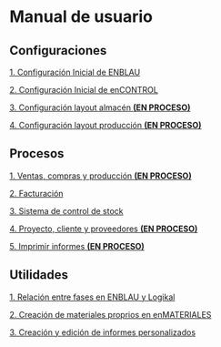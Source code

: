 # Manual de usuario

## Configuraciones

[1. Configuración Inicial de ENBLAU](CO_Configuracion_Inicial_ENBLAU.md)

[2. Configuración Inicial de enCONTROL](CO_Configuracion_Inicial_enCONTROL.md)

[3. Configuración layout almacén **(EN PROCESO)**](EN_PROCESO.md)<!--(CO_Configuracion_Layout_Almacen.md)--> 

[4. Configuración layout producción **(EN PROCESO)**](EN_PROCESO.md)<!--(CO_Configuracion_Layout_Produccion.md)--> 

## Procesos

[1. Ventas, compras y producción **(EN PROCESO)**](EN_PROCESO.md)<!--(Presupuesto_Compras.md)-->

[2. Facturación](PR_Facturas.md)

[3. Sistema de control de stock](PR_Manual_Stock_Control.md)

[4. Proyecto, cliente y proveedores **(EN PROCESO)**](EN_PROCESO.md)<!--(PR_Proyecto_cliente.md)-->

[5. Imprimir informes **(EN PROCESO)**](EN_PROCESO.md)<!--(PR_Informes.md)-->

## Utilidades

[1. Relación entre fases en ENBLAU y Logikal](UT_Relacion_ENBLAU_Logikal.md)

[2. Creación de materiales proprios en enMATERIALES](UT_Crear_Materiales_enMATERIAL.md)

[3. Creación y edición de informes personalizados](UT_Editar_Informes.md)

